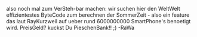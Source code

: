 also noch mal zum VerSteh-bar machen: wir suchen hier den WeltWelt effizientestes ByteCode zum berechnen der SommerZeit - also ein feature das laut RayKurzweil auf ueber rund 6000000000 SmartPhone's benoetigt wird. PreisGeld? kuckst Du PieschenBank!! ;) -RaWa